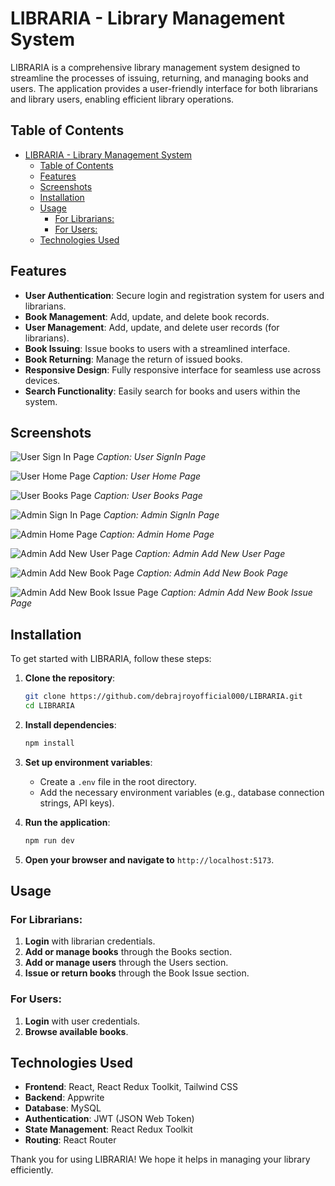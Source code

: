 # LIBRARIA - Library Management System

LIBRARIA is a comprehensive library management system designed to streamline the processes of issuing, returning, and managing books and users. The application provides a user-friendly interface for both librarians and library users, enabling efficient library operations.

## Table of Contents

- [LIBRARIA - Library Management System](#libraria---library-management-system)
  - [Table of Contents](#table-of-contents)
  - [Features](#features)
  - [Screenshots](#screenshots)
  - [Installation](#installation)
  - [Usage](#usage)
    - [For Librarians:](#for-librarians)
    - [For Users:](#for-users)
  - [Technologies Used](#technologies-used)

## Features

- **User Authentication**: Secure login and registration system for users and librarians.
- **Book Management**: Add, update, and delete book records.
- **User Management**: Add, update, and delete user records (for librarians).
- **Book Issuing**: Issue books to users with a streamlined interface.
- **Book Returning**: Manage the return of issued books.
- **Responsive Design**: Fully responsive interface for seamless use across devices.
- **Search Functionality**: Easily search for books and users within the system.

## Screenshots

![User Sign In Page](./public/assets/ss1.png)
_Caption: User SignIn Page_

![User Home Page](./public/assets/ss2.png)
_Caption: User Home Page_

![User Books Page](./public/assets/ss3.png)
_Caption: User Books Page_

![Admin Sign In Page](./public/assets/ss5.png)
_Caption: Admin SignIn Page_

![Admin Home Page](./public/assets/ss6.png)
_Caption: Admin Home Page_

![Admin Add New User Page](./public/assets/ss7.png)
_Caption: Admin Add New User Page_

![Admin Add New Book Page](./public/assets/ss9.png)
_Caption: Admin Add New Book Page_

![Admin Add New Book Issue Page](./public/assets/ss10.png)
_Caption: Admin Add New Book Issue Page_

## Installation

To get started with LIBRARIA, follow these steps:

1. **Clone the repository**:

   ```sh
   git clone https://github.com/debrajroyofficial000/LIBRARIA.git
   cd LIBRARIA
   ```

2. **Install dependencies**:

   ```sh
   npm install
   ```

3. **Set up environment variables**:

   - Create a `.env` file in the root directory.
   - Add the necessary environment variables (e.g., database connection strings, API keys).

4. **Run the application**:

   ```sh
   npm run dev
   ```

5. **Open your browser and navigate to** `http://localhost:5173`.

## Usage

### For Librarians:

1. **Login** with librarian credentials.
2. **Add or manage books** through the Books section.
3. **Add or manage users** through the Users section.
4. **Issue or return books** through the Book Issue section.

### For Users:

1. **Login** with user credentials.
2. **Browse available books**.

## Technologies Used

- **Frontend**: React, React Redux Toolkit, Tailwind CSS
- **Backend**: Appwrite
- **Database**: MySQL
- **Authentication**: JWT (JSON Web Token)
- **State Management**: React Redux Toolkit
- **Routing**: React Router

Thank you for using LIBRARIA! We hope it helps in managing your library efficiently.
